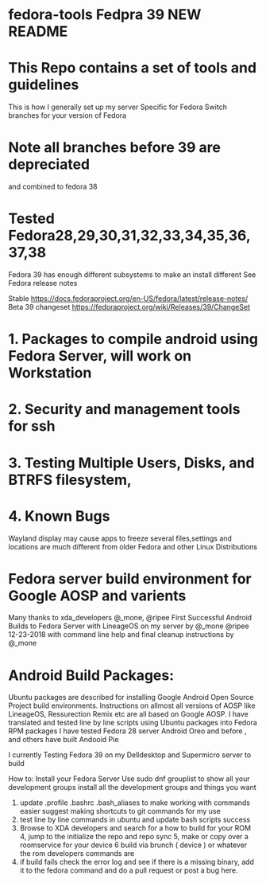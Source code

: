 # fedora-tools Fedpra 39 NEW README
# This Repo contains a set of tools and guidelines
  This is how I generally set up my server Specific for Fedora
 Switch branches for your version of Fedora
# Note all branches before 39 are depreciated
   and combined to fedora 38
# Tested Fedora28,29,30,31,32,33,34,35,36,37,38
 
 Fedora 39 has enough different subsystems to make an install different
See Fedora release notes

Stable
https://docs.fedoraproject.org/en-US/fedora/latest/release-notes/
Beta 39 changeset
https://fedoraproject.org/wiki/Releases/39/ChangeSet

# 1. Packages to compile android using Fedora Server, will work on Workstation
# 2. Security and management tools for ssh
# 3. Testing Multiple Users, Disks, and BTRFS filesystem, 
# 4. Known Bugs
 Wayland display may cause apps to freeze
 several files,settings and locations are much different from older Fedora and other 
 Linux Distributions

# Fedora server build environment for Google AOSP and varients 
Many thanks to xda_developers @_mone, @ripee
First Successful Android Builds to Fedora Server with LineageOS on my server
by @_mone @ripee 
12-23-2018 with command line help and final cleanup instructions by @_mone 

# Android Build Packages:
Ubuntu packages are described for installing Google Android Open Source Project build environments.
Instructions on allmost all versions of AOSP like LineageOS, Ressurection Remix etc
are all based on Google AOSP.
I have translated and tested line by line scripts using Ubuntu packages into Fedora RPM packages
I have tested Fedora 28 server Android Oreo and before , and others have built Andooid Pie

I currently Testing Fedora 39 on my Delldesktop and Supermicro server to build

How to:
Install your Fedora Server
Use sudo dnf grouplist to show all your development groups
install all the development groups and things you want

1. update .profile .bashrc .bash_aliases to make working with commands easier
     suggest making shortcuts to git commands for my use 
2. test line by line commands in ubuntu and update bash scripts success 
3. Browse to XDA developers and search for a how to build for your ROM
4, jump to the initialize the repo and repo sync
5, make or copy over a roomservice for your device
6 build via brunch ( device ) or whatever the rom developers commands are
7. if build fails check the error log and see if there is a missing binary, add it to the fedora command and do a pull request 
     or post a bug here.
